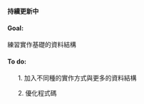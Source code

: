**持續更新中**<br>

#### Goal:
練習實作基礎的資料結構

#### To do:
<ol>1. 加入不同種的實作方式與更多的資料結構</ol><ol>2. 優化程式碼</ol>

